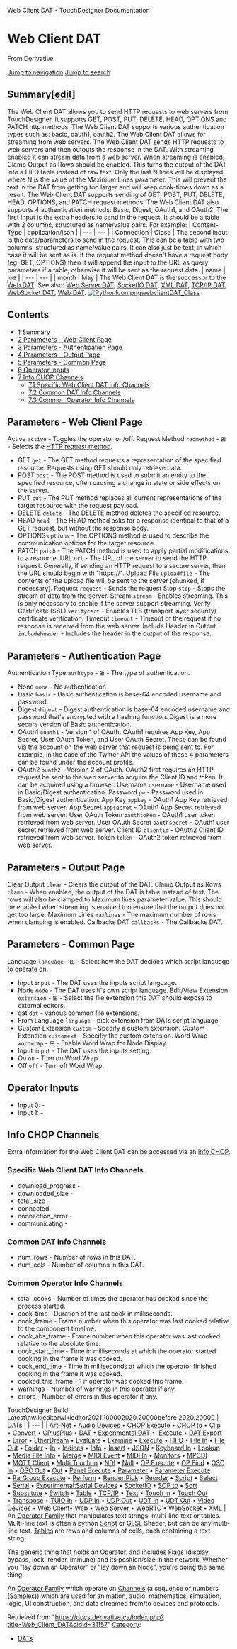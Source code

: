 

Web Client DAT - TouchDesigner Documentation




# Web Client DAT
From Derivative

[Jump to navigation](#mw-head)
[Jump to search](#searchInput)
## Summary[[edit](https://docs.derivative.ca/index.php?title=Template:Summary&action=edit&section=T-1 "Edit section: Summary")]
The Web Client DAT allows you to send HTTP requests to web servers from TouchDesigner. It supports GET, POST, PUT, DELETE, HEAD, OPTIONS and PATCH http methods.
The Web Client DAT supports various authentication types such as: basic, oauth1, oauth2.
The Web Client DAT allows for streaming from web servers.
The Web Client DAT sends HTTP requests to web servers and then outputs the response in the DAT. With streaming enabled it can stream data from a web server.
When streaming is enabled, Clamp Output as Rows should be enabled. This turns the output of the DAT into a FIFO table instead of raw text. Only the last N lines will be displayed, where N is the value of the Maximum Lines parameter. This will prevent the text in the DAT from getting too larger and will keep cook-times down as a result.
The Web Client DAT supports sending of GET, POST, PUT, DELETE, HEAD, OPTIONS, and PATCH request methods. The Web Client DAT also supports 4 authentication methods: Basic, Digest, OAuth1, and OAuth2.
The first input is the extra headers to send in the request. It should be a table with 2 columns, structured as name/value pairs. For example:
| Content-Type | application/json |
| --- | --- |
| Connection | Close |
The second input is the data/parameters to send in the request. This can be a table with two columns, structured as name/value pairs. It can also just be text, in which case it will be sent as is. If the request method doesn't have a request body (eg. GET, OPTIONS) then it will append the input to the URL as query parameters if a table, otherwise it will be sent as the request data.
| name | joe |
| --- | --- |
| month | May |
The Web Client DAT is the successor to the [Web DAT](Web_DAT.html "Web DAT").
See also: [Web Server DAT](Web_Server_DAT.html "Web Server DAT"), [SocketIO DAT](SocketIO_DAT.html "SocketIO DAT"), [XML DAT](XML_DAT.html "XML DAT"), [TCP/IP DAT](TCP/IP_DAT.html "TCP/IP DAT"), [WebSocket DAT](WebSocket_DAT.html "WebSocket DAT"), [Web DAT](Web_DAT.html "Web DAT").
[![PythonIcon.png](images/c/c2/PythonIcon.png)](File_PythonIcon.html)[webclientDAT\_Class](https://docs.derivative.ca/WebclientDAT_Class "WebclientDAT Class")
## Contents
* [1 Summary](#Summary)
* [2 Parameters - Web Client Page](#Parameters_-_Web_Client_Page)
* [3 Parameters - Authentication Page](#Parameters_-_Authentication_Page)
* [4 Parameters - Output Page](#Parameters_-_Output_Page)
* [5 Parameters - Common Page](#Parameters_-_Common_Page)
* [6 Operator Inputs](#Operator_Inputs)
* [7 Info CHOP Channels](#Info_CHOP_Channels)
  + [7.1 Specific Web Client DAT Info Channels](#Specific_Web_Client_DAT_Info_Channels)
  + [7.2 Common DAT Info Channels](#Common_DAT_Info_Channels)
  + [7.3 Common Operator Info Channels](#Common_Operator_Info_Channels)
  

## Parameters - Web Client Page
Active `active` - Toggles the operator on/off.
Request Method `reqmethod` - ⊞ - Selects the [HTTP request method](https://developer.mozilla.org/en-US/docs/Web/HTTP/Methods).
* GET `get` - The GET method requests a representation of the specified resource. Requests using GET should only retrieve data.
* POST `post` - The POST method is used to submit an entity to the specified resource, often causing a change in state or side effects on the server.
* PUT `put` - The PUT method replaces all current representations of the target resource with the request payload.
* DELETE `delete` - The DELETE method deletes the specified resource.
* HEAD `head` - The HEAD method asks for a response identical to that of a GET request, but without the response body.
* OPTIONS `options` - The OPTIONS method is used to describe the communication options for the target resource.
* PATCH `patch` - The PATCH method is used to apply partial modifications to a resource.
URL `url` - The URL of the server to send the HTTP request. Generally, if sending an HTTP request to a secure server, then the URL should begin with "https://".
Upload File `uploadfile` - The contents of the upload file will be sent to the server (chunked, if necessary).
Request `request` - Sends the request
Stop `stop` - Stops the stream of data from the server.
Stream `stream` - Enables streaming. This is only necessary to enable if the server support streaming.
Verify Certificate (SSL) `verifycert` - Enables TLS (transport layer security) certificate verification.
Timeout `timeout` - Timeout of the request if no response is received from the web server.
Include Header in Output `includeheader` - Includes the header in the output of the response.
  

## Parameters - Authentication Page
Authentication Type `authtype` - ⊞ - The type of authentication.
* None `none` - No authentication
* Basic `basic` - Basic authentication is base-64 encoded username and password.
* Digest `digest` - Digest authentication is base-64 encoded username and password that's encrypted with a hashing function. Digest is a more secure version of Basic authentication.
* OAuth1 `ouath1` - Version 1 of OAuth. OAuth1 requires App Key, App Secret, User OAuth Token, and User OAuth Secret. These can be found via the account on the web server that request is being sent to. For example, in the case of the Twitter API the values of these 4 parameters can be found under the account profile.
* OAuth2 `ouath2` - Version 2 of OAuth. OAuth2 first requires an HTTP request be sent to the web server to acquire the Client ID and token. It can be acquired using a browser.
Username `username` - Username used in Basic/Digest authentication.
Password `pw` - Password used in Basic/Digest authentication.
App Key `appkey` - OAuth1 App Key retrieved from web server.
App Secret `appsecret` - OAuth1 App Secret retrieved from web server.
User OAuth Token `oauthtoken` - OAuth1 user token retrieved from web server.
User OAuth Secret `oauthsecret` - OAuth1 user secret retrieved from web server.
Client ID `clientid` - OAuth2 Client ID retrieved from web server.
Token `token` - OAuth2 token retrieved from web server.
  

## Parameters - Output Page
Clear Output `clear` - Clears the output of the DAT.
Clamp Output as Rows `clamp` - When enabled, the output of the DAT is table instead of text. The rows will also be clamped to Maximum lines parameter value. This should be enabled when streaming is enabled too ensure that the output does not get too large.
Maximum Lines `maxlines` - The maximum number of rows when clamping is enabled.
Callbacks DAT `callbacks` - The Callbacks DAT.
  

## Parameters - Common Page
Language `language` - ⊞ - Select how the DAT decides which script language to operate on.
* Input `input` - The DAT uses the inputs script language.
* Node `node` - The DAT uses it's own script language.
Edit/View Extension `extension` - ⊞ - Select the file extension this DAT should expose to external editors.
* dat `dat` - various common file extensions.
* From Language `language` - pick extension from DATs script language.
* Custom Extension `custom` - Specify a custom extension.
Custom Extension `customext` - Specifiy the custom extension.
Word Wrap `wordwrap` - ⊞ - Enable Word Wrap for Node Display.
* Input `input` - The DAT uses the inputs setting.
* On `on` - Turn on Word Wrap.
* Off `off` - Turn off Word Wrap.
  

## Operator Inputs
* Input 0:  -
* Input 1:  -
  

## Info CHOP Channels
Extra Information for the Web Client DAT can be accessed via an [Info CHOP](Info_CHOP.html "Info CHOP").
### Specific Web Client DAT Info Channels
* download\_progress -
* downloaded\_size -
* total\_size -
* connected -
* connection\_error -
* communicating -
### Common DAT Info Channels
* num\_rows - Number of rows in this DAT.
* num\_cols - Number of columns in this DAT.
### Common Operator Info Channels
* total\_cooks - Number of times the operator has cooked since the process started.
* cook\_time - Duration of the last cook in milliseconds.
* cook\_frame - Frame number when this operator was last cooked relative to the component timeline.
* cook\_abs\_frame - Frame number when this operator was last cooked relative to the absolute time.
* cook\_start\_time - Time in milliseconds at which the operator started cooking in the frame it was cooked.
* cook\_end\_time - Time in milliseconds at which the operator finished cooking in the frame it was cooked.
* cooked\_this\_frame - 1 if operator was cooked this frame.
* warnings - Number of warnings in this operator if any.
* errors - Number of errors in this operator if any.
  
TouchDesigner Build: Latest\nwikieditorwikieditor2021.100002020.20000before 2020.20000
| DATs |
| --- |
| [Art-Net](Art-Net_DAT.html "Art-Net DAT") • [Audio Devices](Audio_Devices_DAT.html "Audio Devices DAT") • [CHOP Execute](CHOP_Execute_DAT.html "CHOP Execute DAT") • [CHOP to](CHOP_to_DAT.html "CHOP to DAT") • [Clip](Clip_DAT.html "Clip DAT") • [Convert](Convert_DAT.html "Convert DAT") • [CPlusPlus](CPlusPlus_DAT.html "CPlusPlus DAT") • [DAT](DAT.html "DAT") • [Experimental:DAT](Experimental_DAT.html "Experimental:DAT") •  [Execute](DAT_Execute_DAT.html "DAT Execute DAT") • [DAT Export](DAT_Export.html "DAT Export") • [Error](Error_DAT.html "Error DAT") • [EtherDream](EtherDream_DAT.html "EtherDream DAT") • [Evaluate](Evaluate_DAT.html "Evaluate DAT") • [Examine](Examine_DAT.html "Examine DAT") • [Execute](Execute_DAT.html "Execute DAT") • [FIFO](FIFO_DAT.html "FIFO DAT") • [File In](File_In_DAT.html "File In DAT") • [File Out](File_Out_DAT.html "File Out DAT") • [Folder](Folder_DAT.html "Folder DAT") • [In](In_DAT.html "In DAT") • [Indices](Indices_DAT.html "Indices DAT") • [Info](Info_DAT.html "Info DAT") • [Insert](Insert_DAT.html "Insert DAT") • [JSON](JSON_DAT.html "JSON DAT") • [Keyboard In](Keyboard_In_DAT.html "Keyboard In DAT") • [Lookup](Lookup_DAT.html "Lookup DAT") • [Media File Info](Media_File_Info_DAT.html "Media File Info DAT") • [Merge](Merge_DAT.html "Merge DAT") • [MIDI Event](MIDI_Event_DAT.html "MIDI Event DAT") • [MIDI In](MIDI_In_DAT.html "MIDI In DAT") • [Monitors](Monitors_DAT.html "Monitors DAT") • [MPCDI](MPCDI_DAT.html "MPCDI DAT") • [MQTT Client](MQTT_Client_DAT.html "MQTT Client DAT") • [Multi Touch In](Multi_Touch_In_DAT.html "Multi Touch In DAT") • [NDI](NDI_DAT.html "NDI DAT") • [Null](Null_DAT.html "Null DAT") • [OP Execute](OP_Execute_DAT.html "OP Execute DAT") • [OP Find](OP_Find_DAT.html "OP Find DAT") • [OSC In](OSC_In_DAT.html "OSC In DAT") • [OSC Out](OSC_Out_DAT.html "OSC Out DAT") • [Out](Out_DAT.html "Out DAT") • [Panel Execute](Panel_Execute_DAT.html "Panel Execute DAT") • [Parameter](Parameter_DAT.html "Parameter DAT") • [Parameter Execute](Parameter_Execute_DAT.html "Parameter Execute DAT") • [ParGroup Execute](ParGroup_Execute_DAT.html "ParGroup Execute DAT") • [Perform](Perform_DAT.html "Perform DAT") • [Render Pick](Render_Pick_DAT.html "Render Pick DAT") • [Reorder](Reorder_DAT.html "Reorder DAT") • [Script](Script_DAT.html "Script DAT") • [Select](Select_DAT.html "Select DAT") • [Serial](Serial_DAT.html "Serial DAT") • [Experimental:Serial Devices](Experimental_Serial_Devices_DAT.html "Experimental:Serial Devices DAT") • [SocketIO](SocketIO_DAT.html "SocketIO DAT") • [SOP to](SOP_to_DAT.html "SOP to DAT") • [Sort](Sort_DAT.html "Sort DAT") • [Substitute](Substitute_DAT.html "Substitute DAT") • [Switch](Switch_DAT.html "Switch DAT") • [Table](Table_DAT.html "Table DAT") • [TCP/IP](TCP/IP_DAT.html "TCP/IP DAT") • [Text](Text_DAT.html "Text DAT") • [Touch In](Touch_In_DAT.html "Touch In DAT") • [Touch Out](Touch_Out_DAT.html "Touch Out DAT") • [Transpose](Transpose_DAT.html "Transpose DAT") • [TUIO In](TUIO_In_DAT.html "TUIO In DAT") • [UDP In](UDP_In_DAT.html "UDP In DAT") • [UDP Out](UDP_Out_DAT.html "UDP Out DAT") • [UDT In](UDT_In_DAT.html "UDT In DAT") • [UDT Out](UDT_Out_DAT.html "UDT Out DAT") • [Video Devices](Video_Devices_DAT.html "Video Devices DAT") • Web Client• [Web](Web_DAT.html "Web DAT") • [Web Server](Web_Server_DAT.html "Web Server DAT") • [WebRTC](WebRTC_DAT.html "WebRTC DAT") • [WebSocket](WebSocket_DAT.html "WebSocket DAT") • [XML](XML_DAT.html "XML DAT") |
An [Operator Family](Operator_Family.html "Operator Family") that manipulates text strings: multi-line text or tables. Multi-line text is often a python [Script](Script.html "Script") or [GLSL](GLSL.html "GLSL") Shader, but can be any multi-line text. [Tables](Table_DAT.html "Table DAT") are rows and columns of cells, each containing a text string.

The generic thing that holds an [Operator](Operator.html "Operator"), and includes [Flags](Flag.html "Flag") (display, bypass, lock, render, immune) and its position/size in the network. Whether you "lay down an Operator" or "lay down an Node", you're doing the same thing.

An [Operator Family](Operator_Family.html "Operator Family") which operate on [Channels](Channel.html "Channel") (a sequence of numbers ([Samples](Sample.html "Sample"))) which are used for animation, audio, mathematics, simulation, logic, UI construction, and data streamed from/to devices and protocols.

Retrieved from "<https://docs.derivative.ca/index.php?title=Web_Client_DAT&oldid=31157>"
[Category](Special_Categories.html "Special:Categories"):
* [DATs](https://docs.derivative.ca/index.php?title=Category:DATs&action=edit&redlink=1 "Category:DATs (page does not exist)")